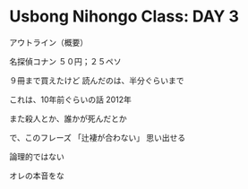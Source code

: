 # Usbong Nihongo Class: DAY 3

アウトライン（概要）

名探偵コナン
５０円；２５ペソ

９冊まで買えたけど
読んだのは、半分ぐらいまで

これは、10年前ぐらいの話
2012年

また殺人とか、誰かが死んだとか

で、このフレーズ
「辻褄が合わない」
思い出せる

論理的ではない

オレの本音をな

